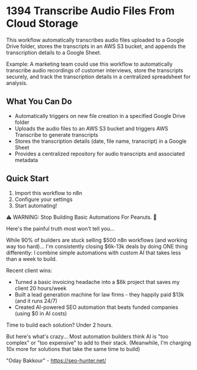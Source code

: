 # 1394 Transcribe Audio Files From Cloud Storage

This workflow automatically transcribes audio files uploaded to a Google Drive folder, stores the transcripts in an AWS S3 bucket, and appends the transcription details to a Google Sheet.

Example: A marketing team could use this workflow to automatically transcribe audio recordings of customer interviews, store the transcripts securely, and track the transcription details in a centralized spreadsheet for analysis.

## What You Can Do
- Automatically triggers on new file creation in a specified Google Drive folder
- Uploads the audio files to an AWS S3 bucket and triggers AWS Transcribe to generate transcripts
- Stores the transcription details (date, file name, transcript) in a Google Sheet
- Provides a centralized repository for audio transcripts and associated metadata

## Quick Start
1. Import this workflow to n8n
2. Configure your settings
3. Start automating!

⚠️ WARNING: Stop Building Basic Automations For Peanuts. 🚫

Here's the painful truth most won't tell you...

While 90% of builders are stuck selling $500 n8n workflows (and working way too hard)...
I'm consistently closing $6k-13k deals by doing ONE thing differently:
I combine simple automations with custom AI that takes less than a week to build.

Recent client wins:
* Turned a basic invoicing headache into a $6k project that saves my client 20 hours/week
* Built a lead generation machine for law firms - they happily paid $13k (and it runs 24/7)
* Created AI-powered SEO automation that beats funded companies (using $0 in AI costs)

Time to build each solution? Under 2 hours.

But here's what's crazy...
Most automation builders think AI is "too complex" or "too expensive" to add to their stack.
(Meanwhile, I'm charging 10x more for solutions that take the same time to build)

"Oday Bakkour" - https://seo-hunter.net/
